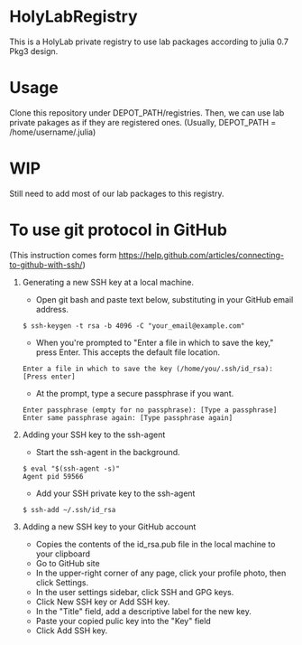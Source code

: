 # HolyLabRegistry
This is a HolyLab private registry to use lab packages according to julia 0.7 Pkg3 design.

# Usage
Clone this repository under DEPOT_PATH/registries. Then, we can use lab private
pakages as if they are registered ones. (Usually, DEPOT_PATH = /home/username/.julia)


# WIP
Still need to add most of our lab packages to this registry.


# To use git protocol in GitHub
(This instruction comes form https://help.github.com/articles/connecting-to-github-with-ssh/)

1. Generating a new SSH key at a local machine.
    - Open git bash and paste text below, substituting in your GitHub email address.
    ```
    $ ssh-keygen -t rsa -b 4096 -C "your_email@example.com"
    ```

    - When you're prompted to "Enter a file in which to save the key," press Enter. This accepts the default file location.
    ```
    Enter a file in which to save the key (/home/you/.ssh/id_rsa): [Press enter]
    ```

    - At the prompt, type a secure passphrase if you want.
    ```
    Enter passphrase (empty for no passphrase): [Type a passphrase]
    Enter same passphrase again: [Type passphrase again]
    ```

2. Adding your SSH key to the ssh-agent
    - Start the ssh-agent in the background.
    ```
    $ eval "$(ssh-agent -s)"
    Agent pid 59566
    ```

    - Add your SSH private key to the ssh-agent
    ```
    $ ssh-add ~/.ssh/id_rsa
    ```

3. Adding a new SSH key to your GitHub account
    - Copies the contents of the id_rsa.pub file in the local machine to your clipboard
    - Go to GitHub site
    - In the upper-right corner of any page, click your profile photo, then click Settings.
    - In the user settings sidebar, click SSH and GPG keys.
    - Click New SSH key or Add SSH key.
    - In the "Title" field, add a descriptive label for the new key.
    - Paste your copied pulic key into the "Key" field
    - Click Add SSH key.
